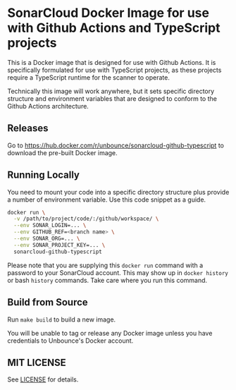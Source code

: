 # SonarCloud Docker Image for use with Github Actions and TypeScript projects

This is a Docker image that is designed for use with Github Actions.
It is specifically formulated for use with TypeScript projects, as these
projects require a TypeScript runtime for the scanner to operate.

Technically this image will work anywhere, but it sets specific directory
structure and environment variables that are designed to conform to the
Github Actions architecture.

## Releases

Go to https://hub.docker.com/r/unbounce/sonarcloud-github-typescript to
download the pre-built Docker image.

## Running Locally

You need to mount your code into a specific directory structure plus
provide a number of environment variable.  Use this code snippet as a
guide.

```bash
docker run \
  -v /path/to/project/code/:/github/workspace/ \
  --env SONAR_LOGIN=... \
  --env GITHUB_REF=<branch name> \
  --env SONAR_ORG=... \
  --env SONAR_PROJECT_KEY=... \
  sonarcloud-github-typescript
```

Please note that you are supplying this `docker run` command with a
password to your SonarCloud account.  This may show up in `docker history`
or bash `history` commands.  Take care where you run this command.

## Build from Source

Run `make build` to build a new image.

You will be unable to tag or release any Docker image unless you have
credentials to Unbounce's Docker account.

## MIT LICENSE

See [LICENSE](LICENSE) for details.

